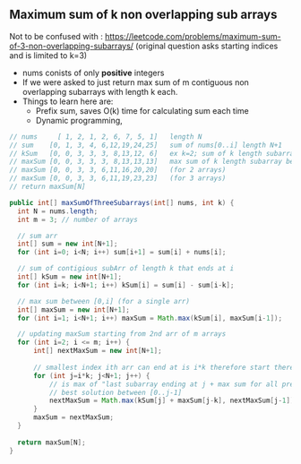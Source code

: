 ## Maximum sum of k non overlapping sub arrays
Not to be confused with : https://leetcode.com/problems/maximum-sum-of-3-non-overlapping-subarrays/ (original question asks starting indices and is limited to k=3)

* nums conists of only **positive** integers
* If we were asked to just return max sum of m contiguous non overlapping subarrays with length k each.
* Things to learn here are:
  * Prefix sum, saves O(k) time for calculating sum each time
  * Dynamic programming,

```java
// nums     [ 1, 2, 1, 2, 6, 7, 5, 1]   length N
// sum    [0, 1, 3, 4, 6,12,19,24,25]   sum of nums[0..i] length N+1
// kSum   [0, 0, 3, 3, 3, 8,13,12, 6]   ex k=2; sum of k length subarray ending at i. sum[i] - sum[i-k]
// maxSum [0, 0, 3, 3, 3, 8,13,13,13]   max sum of k length subarray between [0..i] (for 1 array)
// maxSum [0, 0, 3, 3, 6,11,16,20,20]   (for 2 arrays)
// maxSum [0, 0, 3, 3, 6,11,19,23,23]   (for 3 arrays)
// return maxSum[N]

public int[] maxSumOfThreeSubarrays(int[] nums, int k) {
  int N = nums.length;
  int m = 3; // number of arrays

  // sum arr
  int[] sum = new int[N+1];
  for (int i=0; i<N; i++) sum[i+1] = sum[i] + nums[i];

  // sum of contigious subArr of length k that ends at i
  int[] kSum = new int[N+1];
  for (int i=k; i<N+1; i++) kSum[i] = sum[i] - sum[i-k];

  // max sum between [0,i] (for a single arr)
  int[] maxSum = new int[N+1];
  for (int i=1; i<N+1; i++) maxSum = Math.max(kSum[i], maxSum[i-1]);

  // updating maxSum starting from 2nd arr of m arrays
  for (int i=2; i <= m; i++) {
      int[] nextMaxSum = new int[N+1];
      
      // smallest index ith arr can end at is i*k therefore start there
      for (int j=i*k; j<N+1; j++) {
          // is max of "last subarray ending at j + max sum for all prev subarrays before start of last subarray (j-k)" OR
          // best solution between [0..j-1] 
          nextMaxSum = Math.max(kSum[j] + maxSum[j-k], nextMaxSum[j-1]);
      }
      maxSum = nextMaxSum;
  }
  
  return maxSum[N];
}
```

